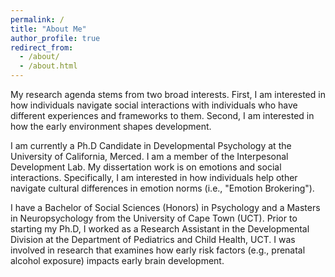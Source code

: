 ```yaml
---
permalink: /
title: "About Me"
author_profile: true
redirect_from: 
  - /about/
  - /about.html
---
```




My research agenda stems from two broad interests. First, I am interested in how individuals navigate social interactions with individuals who have different experiences and frameworks to them. Second, I am interested in how the early environment shapes development. 

I am currently a Ph.D Candidate in Developmental Psychology at the University of California, Merced. I am a member of the Interpesonal Development Lab. My dissertation work is on emotions and social interactions. Specifically, I am interested in how individuals help other navigate cultural differences in emotion norms (i.e., "Emotion Brokering"). 

I have a Bachelor of Social Sciences (Honors) in Psychology and a Masters in Neuropsychology from the University of Cape Town (UCT). Prior to starting my Ph.D, I worked as a Research Assistant in the Developmental Division at the Department of Pediatrics and Child Health, UCT. I was involved in research that examines how early risk factors (e.g., prenatal alcohol exposure) impacts early brain development. 







